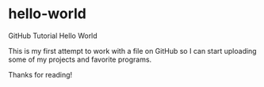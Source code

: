 # hello-world
GitHub Tutorial Hello World

This is my first attempt to work with a file on GitHub so I can start uploading some of my projects and favorite programs.

Thanks for reading!


